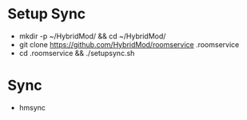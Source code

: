 # Setup Sync
- mkdir -p ~/HybridMod/ && cd ~/HybridMod/
- git clone https://github.com/HybridMod/roomservice .roomservice
- cd .roomservice && ./setupsync.sh

# Sync
- hmsync
